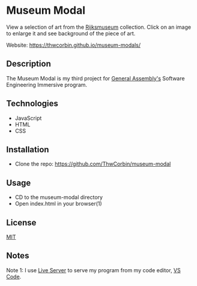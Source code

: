 # Museum Modal

View a selection of art from the [Rijksmuseum](https://www.rijksmuseum.nl/en, "Rijksmuseum website") collection. Click on an image to enlarge it and see background of the piece of art.

Website: https://thwcorbin.github.io/museum-modals/

## Description

The Museum Modal is my third project for [General Assembly's](https://generalassemb.ly/ "General Assembly homepage") Software Engineering Immersive program.

## Technologies

- JavaScript
- HTML
- CSS

## Installation

- Clone the repo: https://github.com/ThwCorbin/museum-modal

## Usage

- CD to the museum-modal directory
- Open index.html in your browser(1)

## License

[MIT](LICENSE.txt "MIT License text file")

## Notes

Note 1: I use [Live Server](https://marketplace.visualstudio.com/items?itemName=ritwickdey.LiveServer "Live Server extension") to serve my program from my code editor, [VS Code](https://code.visualstudio.com/ "Visual Studio Code editor").
